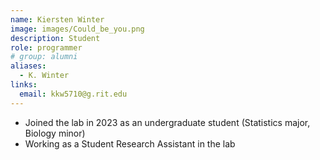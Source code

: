 ```yaml
---
name: Kiersten Winter
image: images/Could_be_you.png
description: Student
role: programmer
# group: alumni
aliases:
  - K. Winter
links:
  email: kkw5710@g.rit.edu
---
```


- Joined the lab in 2023 as an undergraduate student (Statistics major, Biology minor)
- Working as a Student Research Assistant in the lab